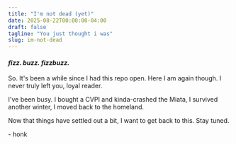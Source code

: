 ```yaml
---
title: "I'm not dead (yet)"
date: 2025-08-22T00:00:00-04:00
draft: false
tagline: "You just thought i was"
slug: im-not-dead
---
```


#### *fizz. buzz. fizzbuzz.*

So. It's been a while since I had this repo open. Here I am again though. I never truly left you, loyal reader.

I've been busy. I bought a CVPI and kinda-crashed the Miata, I survived another winter, I moved back to the homeland.

Now that things have settled out a bit, I want to get back to this. Stay tuned.

\- honk
